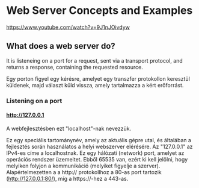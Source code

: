 # Web Server Concepts and Examples
https://www.youtube.com/watch?v=9J1nJOivdyw
## What does a web server do?
It is listeneing on a port for a request, sent via a transport protocol, and returns a response, containing the requested resource.
 
Egy porton figyel egy kérésre, amelyet egy transzfer protokollon keresztül küldenek, majd választ küld vissza, amely tartalmazza a kért erőforrást.

### Listening on a port
 #### http://127.0.0.1 
 A webfejlesztésben ezt "localhost"-nak nevezzük.

Ez egy speciális tartománynév, amely az aktuális gépre utal, és általában a fejlesztés során használatos a helyi webszerver elérésére. Az "127.0.0.1" az IPv4-es címe a localhostnak.
Ez egy hálózati (network) port, amelyet az operációs rendszer üzemeltet. Ebből 65535 van, ezért ki kell jelölni, hogy melyiken folyjon a kommunikáció (melyiket figyelje a szerver).
Alapértelmezetten a a http:// protokollhoz a 80-as port tartozik (http://127.0.0.1:80/), míg a https://-hez a 443-as.